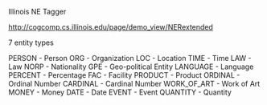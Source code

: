 Illinois NE Tagger

http://cogcomp.cs.illinois.edu/page/demo_view/NERextended

7 entity types 

PERSON - Person
ORG - Organization
LOC - Location
TIME - Time
LAW - Law
NORP - Nationality
GPE - Geo-political Entity
LANGUAGE - Language
PERCENT - Percentage
FAC - Facility
PRODUCT - Product
ORDINAL - Ordinal Number
CARDINAL - Cardinal Number
WORK_OF_ART - Work of Art
MONEY - Money
DATE - Date
EVENT - Event
QUANTITY - Quantity
